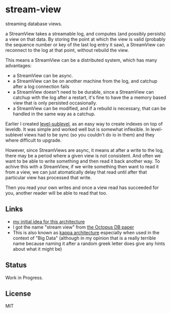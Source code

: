# stream-view

streaming database views.

a StreamView takes a streamable log,
and computes (and possibly persists) a view on that data.
By storing the point at which the view is valid (probably
the sequence number or key of the last log entry it saw),
a StreamView can reconnect to the log at that point,
without rebuild the view.

This means a StreamView can be a distributed system,
which has many advantages:

* a StreamView can be async.
* a StreamView can be on another machine from the log,
  and catchup after a log connection fails
* a StreamView doesn't need to be durable, since a StreamView
  can catchup with the log after a restart,
  it's fine to have the a memory based view that is only persisted occasionally.
* a StreamView can be modified, and if a rebuild is necessary,
  that can be handled in the same way as a catchup.

Earlier I created [level-sublevel](https://github.com/dominictarr/level-sublevel),
as an easy way to create indexes on top of leveldb.
It was simple and worked well but is somewhat inflexible.
In level-sublevel views had to be sync (so you couldn't do io in them)
and they where difficult to upgrade.

However, since StreamViews are async, it means at after a write to the log,
there may be a period where a given view is not consistent. And often
we want to be able to write something and then read it back another way.
To achive this with a StreamView, if we write something then want to read it from a view,
we can just atomatically delay that read until after that particular view has processed that write.

Then you read your own writes and once a view read has succeeded for you,
another reader will be able to read that too.

## Links

* [my initial idea for this architecture](https://gist.github.com/dominictarr/2934a6aa17061a67d012)
* I got the name "stream view" from [the Octopus DB paper](https://infosys.uni-saarland.de/publications/DJ11.pdf)
* This is also known as [kappa architecture](http://milinda.pathirage.org/kappa-architecture.com/) especially when used in the context of "Big Data" (although in my opinion that is a really terrible name because naming it after a random greek letter does give any hints about what it might be)


## Status

Work in Progress.

## License

MIT


